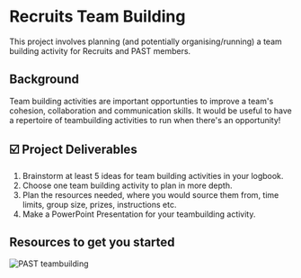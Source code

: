 # Recruits Team Building
This project involves planning (and potentially organising/running) a team building activity for Recruits and PAST members.

## Background
Team building activities are important opportunties to improve a team's cohesion, collaboration and communication skills. It would be useful to have a repertoire of teambuilding activities to run when there's an opportunity!

## ☑️ Project Deliverables
1. Brainstorm at least 5 ideas for team building activities in your logbook.
2. Choose one team building activity to plan in more depth.
3. Plan the resources needed, where you would source them from, time limits, group size, prizes, instructions etc.
3. Make a PowerPoint Presentation for your teambuilding activity.


## Resources to get you started

![PAST teambuilding](https://github.com/user-attachments/assets/e0f04679-0c47-4735-b15e-9212f97b5ada)

